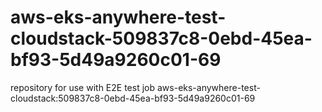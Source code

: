# aws-eks-anywhere-test-cloudstack-509837c8-0ebd-45ea-bf93-5d49a9260c01-69
repository for use with E2E test job aws-eks-anywhere-test-cloudstack:509837c8-0ebd-45ea-bf93-5d49a9260c01-69
